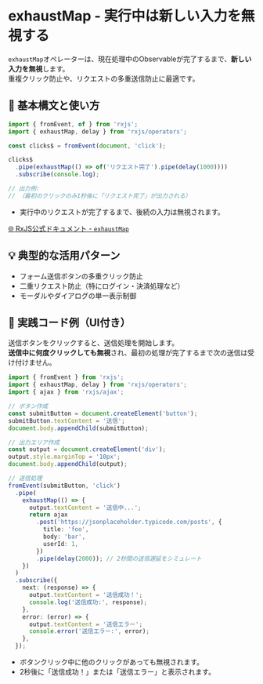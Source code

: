 # exhaustMap - 実行中は新しい入力を無視する

`exhaustMap`オペレーターは、現在処理中のObservableが完了するまで、**新しい入力を無視**します。  
重複クリック防止や、リクエストの多重送信防止に最適です。

## 🔰 基本構文と使い方

```ts
import { fromEvent, of } from 'rxjs';
import { exhaustMap, delay } from 'rxjs/operators';

const clicks$ = fromEvent(document, 'click');

clicks$
  .pipe(exhaustMap(() => of('リクエスト完了').pipe(delay(1000))))
  .subscribe(console.log);

// 出力例:
// （最初のクリックのみ1秒後に「リクエスト完了」が出力される）

```

- 実行中のリクエストが完了するまで、後続の入力は無視されます。

[🌐 RxJS公式ドキュメント - `exhaustMap`](https://rxjs.dev/api/operators/exhaustMap)

## 💡 典型的な活用パターン

- フォーム送信ボタンの多重クリック防止
- 二重リクエスト防止（特にログイン・決済処理など）
- モーダルやダイアログの単一表示制御

## 🧠 実践コード例（UI付き）

送信ボタンをクリックすると、送信処理を開始します。  
**送信中に何度クリックしても無視**され、最初の処理が完了するまで次の送信は受け付けません。

```ts
import { fromEvent } from 'rxjs';
import { exhaustMap, delay } from 'rxjs/operators';
import { ajax } from 'rxjs/ajax';

// ボタン作成
const submitButton = document.createElement('button');
submitButton.textContent = '送信';
document.body.appendChild(submitButton);

// 出力エリア作成
const output = document.createElement('div');
output.style.marginTop = '10px';
document.body.appendChild(output);

// 送信処理
fromEvent(submitButton, 'click')
  .pipe(
    exhaustMap(() => {
      output.textContent = '送信中...';
      return ajax
        .post('https://jsonplaceholder.typicode.com/posts', {
          title: 'foo',
          body: 'bar',
          userId: 1,
        })
        .pipe(delay(2000)); // 2秒間の送信遅延をシミュレート
    })
  )
  .subscribe({
    next: (response) => {
      output.textContent = '送信成功！';
      console.log('送信成功:', response);
    },
    error: (error) => {
      output.textContent = '送信エラー';
      console.error('送信エラー:', error);
    },
  });

```

- ボタンクリック中に他のクリックがあっても無視されます。
- 2秒後に「送信成功！」または「送信エラー」と表示されます。
